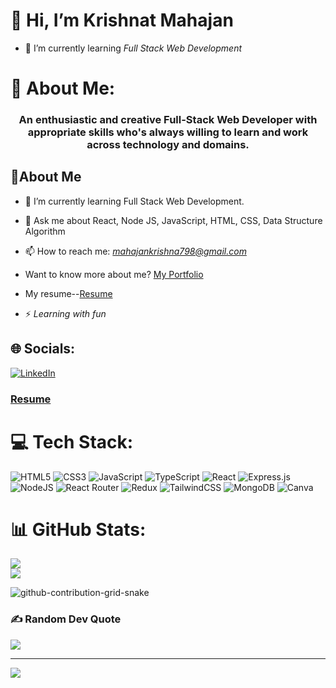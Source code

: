 # 👋 Hi, I’m Krishnat Mahajan

- 🌱 I’m currently learning *Full Stack Web Development*


# 💫 About Me:
<h3 align="center" >An enthusiastic and creative Full-Stack Web Developer with
appropriate skills who's always willing to learn and work across technology and domains.</h3>

<h2> 💫About Me</h2>

- 🌱 I’m currently learning Full Stack Web Development.<br>

- 💬 Ask me about React, Node JS, JavaScript, HTML, CSS, Data Structure Algorithm<br>

- 📫 How to reach me: *mahajankrishna798@gmail.com*<br>

- Want to know more about me? [My Portfolio](krish4206)

- My resume--[Resume](https://drive.google.com/file/d/1-jWUcb35mxCYn4exoAdLs0Jku5hzQCIz/view?usp=share_link)

- ⚡ *Learning with fun*


## 🌐 Socials:
[![LinkedIn](https://img.shields.io/badge/LinkedIn-%230077B5.svg?logo=linkedin&logoColor=white)]([https://www.linkedin.com/in/krishnat-mahajan-1a18821a3/](https://www.linkedin.com/in/krishnat-mahajan-1a18821a3)) 
 
 <h3>
  <a href="https://drive.google.com/file/d/1-jWUcb35mxCYn4exoAdLs0Jku5hzQCIz/view?usp=share_link" target="_blank"> Resume </a>
</h3>
 
# 💻 Tech Stack:

![HTML5](https://img.shields.io/badge/html5-%23E34F26.svg?style=flat-square&logo=html5&logoColor=white) ![CSS3](https://img.shields.io/badge/css3-%231572B6.svg?style=flat-square&logo=css3&logoColor=white) ![JavaScript](https://img.shields.io/badge/javascript-%23323330.svg?style=flat-square&logo=javascript&logoColor=%23F7DF1E) ![TypeScript](https://img.shields.io/badge/typescript-%23007ACC.svg?style=flat-square&logo=typescript&logoColor=white) ![React](https://img.shields.io/badge/react-%2320232a.svg?style=flat-square&logo=react&logoColor=%2361DAFB) ![Express.js](https://img.shields.io/badge/express.js-%23404d59.svg?style=flat-square&logo=express&logoColor=%2361DAFB) ![NodeJS](https://img.shields.io/badge/node.js-6DA55F?style=flat-square&logo=node.js&logoColor=white) ![React Router](https://img.shields.io/badge/React_Router-CA4245?style=flat-square&logo=react-router&logoColor=white) ![Redux](https://img.shields.io/badge/redux-%23593d88.svg?style=flat-square&logo=redux&logoColor=white) ![TailwindCSS](https://img.shields.io/badge/tailwindcss-%2338B2AC.svg?style=flat-square&logo=tailwind-css&logoColor=white) ![MongoDB](https://img.shields.io/badge/MongoDB-%234ea94b.svg?style=flat-square&logo=mongodb&logoColor=white) ![Canva](https://img.shields.io/badge/Canva-%2300C4CC.svg?style=flat-square&logo=Canva&logoColor=white)


# 📊 GitHub Stats:
![](https://github-readme-stats.vercel.app/api?username=Krish4206&theme=dark&hide_border=false&include_all_commits=false&count_private=false)<br/>
![](https://github-readme-streak-stats.herokuapp.com/?user=Krish4206&theme=dark&hide_border=false)<br/>

![github-contribution-grid-snake](https://user-images.githubusercontent.com/90142173/154796318-e529fdc7-2132-4ce7-8417-06b71cf02506.svg)
 

### ✍️ Random Dev Quote
![](https://quotes-github-readme.vercel.app/api?type=horizontal&theme=radical)

---
[![](https://visitcount.itsvg.in/api?id=Krish4206&icon=9&color=0)](https://visitcount.itsvg.in)
